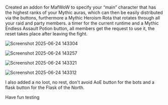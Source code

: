 Created an addon for MafWoW to specify your “main” character that has the highest ranks of your Mythic auras, which can then be easily distributed via the buttons, furthermore a Mythic Heroism Rota that rotates through all your raid and party
 members. a timer for the current runtime and a Mythic Endless Assault Potion button, all members get the request to use it, the reset takes place after leaving the fight.

![Screenshot 2025-06-24 143304](https://github.com/user-attachments/assets/fc65dfc2-0640-47cd-a7c4-cc5620a9f989)

![Screenshot 2025-06-24 143257](https://github.com/user-attachments/assets/42c97721-73df-4865-b5f3-39992d4be698)

![Screenshot 2025-06-24 143321](https://github.com/user-attachments/assets/8e2b6071-59f5-4c3f-bf97-b330a81a7281)

![Screenshot 2025-06-24 143312](https://github.com/user-attachments/assets/3e3f2267-8b46-4dca-8e54-725d9ccc844b)




I also added a no loot, no rest, don't avoid AoE button for the bots and a flask button for the Flask of the North.

Have fun testing

